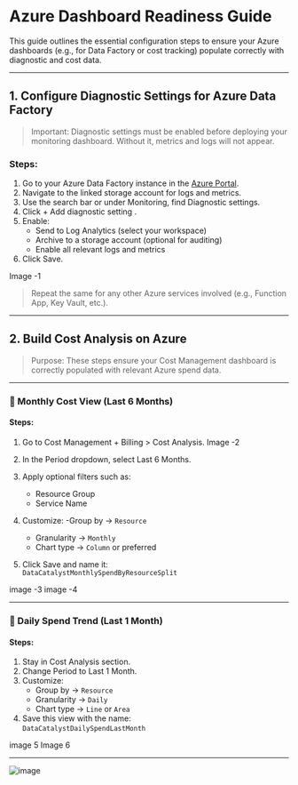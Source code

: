 #  Azure Dashboard Readiness Guide

This guide outlines the essential configuration steps to ensure your Azure dashboards (e.g., for Data Factory or cost tracking) populate correctly with diagnostic and cost data.

---

## 1.  Configure Diagnostic Settings for Azure Data Factory

> Important: Diagnostic settings must be enabled  before deploying your monitoring dashboard. Without it, metrics and logs will not appear.

###  Steps:

1. Go to your Azure Data Factory instance in the [Azure Portal](https://portal.azure.com/).
2. Navigate to the linked storage account for logs and metrics.
3. Use the search bar or under Monitoring, find Diagnostic settings.
4. Click + Add diagnostic setting .
5. Enable:
   - Send to Log Analytics (select your workspace)
   - Archive to a storage account (optional for auditing)
   - Enable all relevant logs and metrics
6. Click  Save.

Image -1 


>  Repeat the same for any other Azure services involved (e.g., Function App, Key Vault, etc.).

---

## 2.  Build Cost Analysis on Azure

> Purpose: These steps ensure your Cost Management dashboard is correctly populated with relevant Azure spend data.

---

### 📆 Monthly Cost View (Last 6 Months)

#### Steps:

1. Go to Cost Management + Billing > Cost Analysis.
Image -2 

2. In the Period dropdown, select Last 6 Months.
3. Apply optional filters such as:
   - Resource Group
   - Service Name
4. Customize:
   -Group by → `Resource`
   - Granularity → `Monthly`
   - Chart type → `Column` or preferred
5. Click Save and name it:  
   `DataCatalystMonthlySpendByResourceSplit`

image -3 
image -4 

---

### 📅 Daily Spend Trend (Last 1 Month)

#### Steps:

1. Stay in Cost Analysis section.
2. Change Period to Last 1 Month.
3. Customize:
   - Group by → `Resource`
   - Granularity → `Daily`
   - Chart type → `Line` or `Area`
4. Save this view with the name:  
   `DataCatalystDailySpendLastMonth`

image 5 
Image 6 

---
![image](https://github.com/user-attachments/assets/6d6b0155-4160-4267-8dbb-48e70fef9690)
